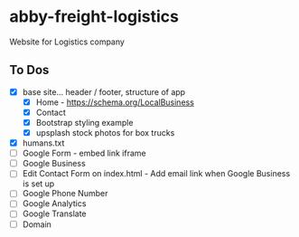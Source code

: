 # abby-freight-logistics

Website for Logistics company

## To Dos

- [x] base site... header / footer, structure of app
  - [x] Home - https://schema.org/LocalBusiness
  - [x] Contact
  - [x] Bootstrap styling example
  - [x] upsplash stock photos for box trucks
- [x] humans.txt
- [ ] Google Form - embed link iframe
- [ ] Google Business
- [ ] Edit Contact Form on index.html - Add email link when Google Business is set up 
- [ ] Google Phone Number
- [ ] Google Analytics
- [ ] Google Translate
- [ ] Domain